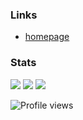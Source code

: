 ### Links
- [homepage](https://eliaseskelinen.fi/)

### Stats

 ![](https://github-profile-summary-cards.vercel.app/api/cards/profile-details?username=xypine&theme=github_dark) 
 ![](https://github-profile-summary-cards.vercel.app/api/cards/most-commit-language?username=xypine&theme=github_dark) ![](https://github-profile-summary-cards.vercel.app/api/cards/repos-per-language?username=xypine&theme=github_dark) 

![Profile views](https://komarev.com/ghpvc/?username=xypine&color=365946)
